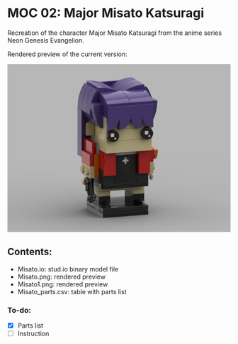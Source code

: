 # MOC 02: Major Misato Katsuragi

Recreation of the character Major Misato Katsuragi from the anime series Neon Genesis Evangelion.

Rendered preview of the current version:

![Preview](misato.png)

## Contents:

- Misato.io: stud.io binary model file
- Misato.png: rendered preview
- Misato1.png: rendered preview
- Misato_parts.csv: table with parts list

### To-do:

- [X] Parts list
- [ ] Instruction
